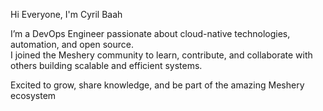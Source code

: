Hi Everyone, I'm Cyril Baah

I’m a DevOps Engineer passionate about cloud-native technologies, automation, and open source.  
I joined the Meshery community to learn, contribute, and collaborate with others building scalable and efficient systems.  

Excited to grow, share knowledge, and be part of the amazing Meshery ecosystem
